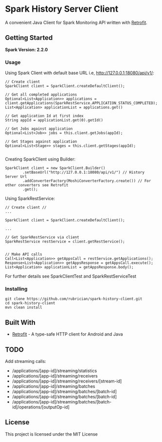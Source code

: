 # Spark History Server Client

A convenient Java Client for Spark Monitoring API written with [Retrofit](http://square.github.io/retrofit/).

## Getting Started
**Spark Version: 2.2.0**

### Usage

Using Spark Client with default base URL i.e, http://127.0.0.1:18080/api/v1/:

```
// Create client
SparkClient client = SparkClient.createDefaultClient();

// Get all completed applications
Optional<List<Application>> applications = client.getApplications(SparkRestService.APPLICATION_STATUS_COMPLETED);
List<Application> applicationList = applications.get()

// Get application Id at first index
String appId = applicationList.get(0).getId()     
        
// Get Jobs against application   
Optional<List<Job>> jobs = this.client.getJobs(appId);

// Get Stages against application
Optional<List<Stage>> stages = this.client.getStages(appId);
   
```

Creating SparkClient using Builder:

```
SparkClient client = new SparkClient.Builder()
        .setBaseUrl("http://127.0.0.1:18080/api/v1/") // History Server Url
        .addConverterFactory(MoshiConverterFactory.create()) // For other converters see Retrofit
        .get();
```

Using SparkRestService:
```
// Create client //
...

SparkClient client = SparkClient.createDefaultClient();

...

// Get SparkRestService via client
SparkRestService restService = client.getRestService();


// Make API calls
Call<List<Application>> getAppsCall = restService.getApplications();
Response<List<Application>> getAppsResponse = getAppsCall.execute();
List<Application> applicationList = getAppsResponse.body(); 
```

For further details see SparkClientTest and SparkRestServiceTest

### Installing

```
git clone https://github.com/rubrician/spark-history-client.git
cd spark-history-client
mvn clean install
```


## Built With

* [Retrofit](http://square.github.io/retrofit/) - A type-safe HTTP client for Android and Java 

## TODO
Add streaming calls:
* /applications/[app-id]/streaming/statistics
* /applications/[app-id]/streaming/receivers
* /applications/[app-id]/streaming/receivers/[stream-id]
* /applications/[app-id]/streaming/batches
* /applications/[app-id]/streaming/batches/[batch-id]
* /applications/[app-id]/streaming/batches/[batch-id]
* /applications/[app-id]/streaming/batches/[batch-id]/operations/[outputOp-id]

## License

This project is licensed under the MIT License
